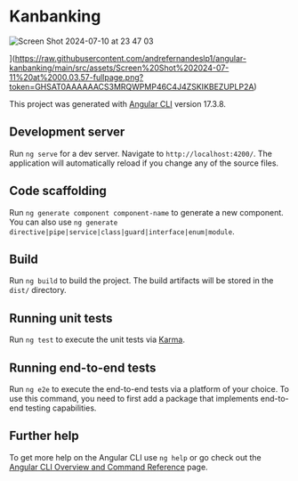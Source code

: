 # Kanbanking

![Screen Shot 2024-07-10 at 23 47 03](https://github.com/andrefernandeslp1/angular-kanbanking/assets/92834067/60a1588a-6310-43cc-ac9b-8b62e5bf8e26)

[]()](https://raw.githubusercontent.com/andrefernandeslp1/angular-kanbanking/main/src/assets/Screen%20Shot%202024-07-11%20at%2000.03.57-fullpage.png?token=GHSAT0AAAAAACS3MRQWPMP46C4J4ZSKIKBEZUPLP2A)

This project was generated with [Angular CLI](https://github.com/angular/angular-cli) version 17.3.8.

## Development server

Run `ng serve` for a dev server. Navigate to `http://localhost:4200/`. The application will automatically reload if you change any of the source files.

## Code scaffolding

Run `ng generate component component-name` to generate a new component. You can also use `ng generate directive|pipe|service|class|guard|interface|enum|module`.

## Build

Run `ng build` to build the project. The build artifacts will be stored in the `dist/` directory.

## Running unit tests

Run `ng test` to execute the unit tests via [Karma](https://karma-runner.github.io).

## Running end-to-end tests

Run `ng e2e` to execute the end-to-end tests via a platform of your choice. To use this command, you need to first add a package that implements end-to-end testing capabilities.

## Further help

To get more help on the Angular CLI use `ng help` or go check out the [Angular CLI Overview and Command Reference](https://angular.io/cli) page.
